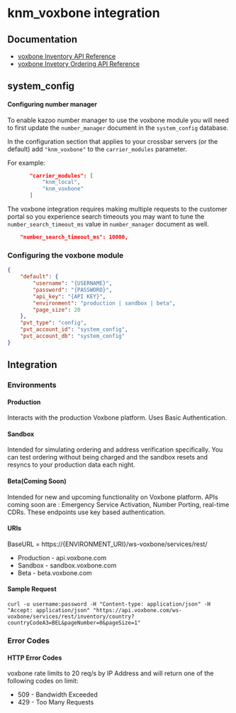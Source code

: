 
# knm_voxbone integration

## Documentation
* [voxbone Inventory API Reference](https://docs.voxbone.com/#/reference/inventory)
* [voxbone Invetory Ordering API Reference](https://docs.voxbone.com/#/reference/ordering/get-update-or-delete-carts/list-number-inventory)

## system_config
#### Configuring number manager

To enable kazoo number manager to use the voxbone module you will need to first update the `number_manager` document in the `system_config` database.

In the configuration section that applies to your crossbar servers (or the default) add `"knm_voxbone"` to the `carrier_modules` parameter.

For example:

```json
       "carrier_modules": [
           "knm_local",
           "knm_voxbone"
       ]
```

The voxbone integration requires making multiple requests to the customer portal so you experience search timeouts you may want to tune the `number_search_timeout_ms` value in `number_manager` document as well.

```json
    "number_search_timeout_ms": 10000,
```

### Configuring the voxbone module
```json
{
    "default": {
        "username": "{USERNAME}",
        "password": "{PASSWORD}",
        "api_key": "{API KEY}",
        "environment": "production | sandbox | beta",
        "page_size": 20
    },
    "pvt_type": "config",
    "pvt_account_id": "system_config",
    "pvt_account_db": "system_config"
}
```

## Integration
### Environments

#### Production
Interacts with the production Voxbone platform. Uses Basic Authentication.

#### Sandbox
Intended for simulating ordering and address verification specifically. You can test ordering without being charged and the sandbox resets and resyncs to your production data each night.

#### Beta(Coming Soon)
Intended for new and upcoming functionality on Voxbone platform. APIs coming soon are : Emergency Service Activation, Number Porting, real-time CDRs. These endpoints use key based authentication.


#### URIs

BaseURL = https://{ENVIRONMENT_URI}/ws-voxbone/services/rest/

* Production - api.voxbone.com
* Sandbox - sandbox.voxbone.com
* Beta - beta.voxbone.com

#### Sample Request

```shell
curl -u username:password -H "Content-type: application/json" -H "Accept: application/json" "https://api.voxbone.com/ws-voxbone/services/rest/inventory/country?countryCodeA3=BEL&pageNumber=0&pageSize=1"

```


### Error Codes
#### HTTP Error Codes

voxbone rate limits to 20 req/s by IP Address and will return one of the following codes on limit:

* 509 - Bandwidth Exceeded
* 429 - Too Many Requests

